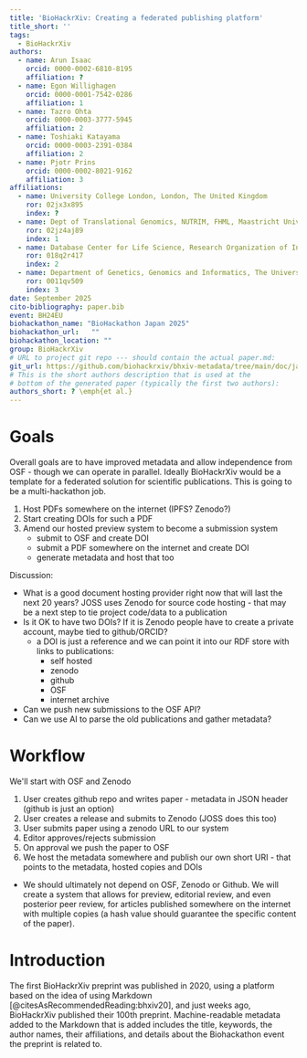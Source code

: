 ```yaml
---
title: 'BioHackrXiv: Creating a federated publishing platform'
title_short: ''
tags:
  - BioHackrXiv
authors:
  - name: Arun Isaac
    orcid: 0000-0002-6810-8195
    affiliation: ?
  - name: Egon Willighagen
    orcid: 0000-0001-7542-0286
    affiliation: 1
  - name: Tazro Ohta
    orcid: 0000-0003-3777-5945
    affiliation: 2
  - name: Toshiaki Katayama
    orcid: 0000-0003-2391-0384
    affiliation: 2
  - name: Pjotr Prins
    orcid: 0000-0002-8021-9162
    affiliation: 3
affiliations:
  - name: University College London, London, The United Kingdom
    ror: 02jx3x895
    index: ?
  - name: Dept of Translational Genomics, NUTRIM, FHML, Maastricht University, Maastricht, NL
    ror: 02jz4aj89
    index: 1
  - name: Database Center for Life Science, Research Organization of Information and Systems, Japan
    ror: 018q2r417
    index: 2
  - name: Department of Genetics, Genomics and Informatics, The University of Tennessee Health Science Center, Memphis, TN, USA
    ror: 0011qv509
    index: 3
date: September 2025
cito-bibliography: paper.bib
event: BH24EU
biohackathon_name: "BioHackathon Japan 2025"
biohackathon_url:   ""
biohackathon_location: ""
group: BioHackrXiv
# URL to project git repo --- should contain the actual paper.md:
git_url: https://github.com/biohackrxiv/bhxiv-metadata/tree/main/doc/japan_biohackathon2025
# This is the short authors description that is used at the
# bottom of the generated paper (typically the first two authors):
authors_short: ? \emph{et al.}
---
```


# Goals

Overall goals are to have improved metadata and allow independence from OSF - though we can operate in parallel. Ideally BioHackrXiv would be a template for a federated solution for scientific publications. This is going to be a multi-hackathon job.

1. Host PDFs somewhere on the internet (IPFS? Zenodo?)
1. Start creating DOIs for such a PDF
1. Amend our hosted preview system to become a submission system
   - submit to OSF and create DOI
   - submit a PDF somewhere on the internet and create DOI
   - generate metadata and host that too

Discussion:

- What is a good document hosting provider right now that will last the next 20 years? JOSS uses Zenodo for source code hosting - that may be a next step to tie project code/data to a publication
- Is it OK to have two DOIs? If it is Zenodo people have to create a private account, maybe tied to github/ORCID?
  - a DOI is just a reference and we can point it into our RDF store with links to publications:
    + self hosted
    + zenodo
    + github
    + OSF
    + internet archive
- Can we push new submissions to the OSF API?
- Can we use AI to parse the old publications and gather metadata?

# Workflow

We'll start with OSF and Zenodo

1. User creates github repo and writes paper - metadata in JSON header (github is just an option)
1. User creates a release and submits to Zenodo (JOSS does this too)
1. User submits paper using a zenodo URL to our system
1. Editor approves/rejects submission
1. On approval we push the paper to OSF
1. We host the metadata somewhere and publish our own short URI - that points to the metadata, hosted copies and DOIs

- We should ultimately not depend on OSF, Zenodo or Github. We will create a system that allows for preview, editorial review, and even posterior peer review, for articles published somewhere on the internet with multiple copies (a hash value should guarantee the specific content of the paper).

# Introduction

The first BioHackrXiv preprint was published in 2020, using a platform based on the idea
of using Markdown [@citesAsRecommendedReading:bhxiv20], and just weeks ago, BioHackrXiv
published their 100th preprint. Machine-readable metadata added to the Markdown that is
added includes the title, keywords, the author names, their affiliations, and
details about the Biohackathon event the preprint is related to.
